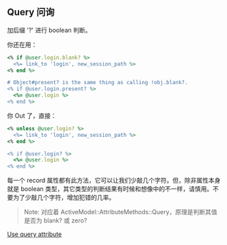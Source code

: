## Query 问询

加后缀 '?' 进行 boolean 判断。

你还在用：

```ruby
<% if @user.login.blank? %>
  <%= link_to 'login', new_session_path %>
<% end %>

# Object#present? is the same thing as calling !obj.blank?.
<% if @user.login.present? %>
  <%= @user.login %>
<% end %>
```

你 Out 了，直接：

```ruby
<% unless @user.login? %>
  <%= link_to 'login', new_session_path %>
<% end %>

<% if @user.login? %>
  <%= @user.login %>
<% end %>
```

每一个 record 属性都有此方法，它可以让我们少敲几个字符。但，除非属性本身就是 boolean 类型，其它类型的判断结果有时候和想像中的不一样，请慎用。不要为了少敲几个字符，增加犯错的几率。

> Note: 对应着 ActiveModel::AttributeMethods::Query，原理是判断其值是否为 blank? 或 zero? 

[Use query attribute](http://rails-bestpractices.com/posts/56-use-query-attribute)
